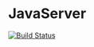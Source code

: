 # JavaServer

[![Build Status](https://travis-ci.org/cmvandrevala/JavaServer.svg?branch=master)](https://travis-ci.org/cmvandrevala/JavaServer)
